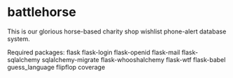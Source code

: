 # battlehorse

This is our glorious horse-based charity shop wishlist phone-alert database system.

Required packages:
flask
flask-login
flask-openid
flask-mail
flask-sqlalchemy
sqlalchemy-migrate
flask-whooshalchemy
flask-wtf
flask-babel
guess_language
flipflop
coverage
